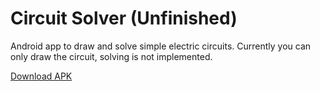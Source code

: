 ﻿# Circuit Solver (Unfinished)

Android app to draw and solve simple electric circuits. Currently you can only draw the circuit, solving is not implemented.

[Download APK](https://fastupload.io/en/zOwVLlCfVBQn25o/file)
